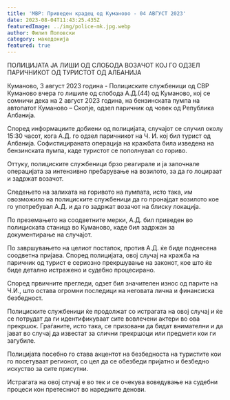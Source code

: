 ```yaml
---
title: 'МВР: Приведен крадец од Куманово - 04 АВГУСТ 2023'
date: 2023-08-04T11:43:25.435Z
featuredImage: ../img/police-mk.jpg.webp
author: Филип Поповски
category: македонија
featured: true
---
```

ПОЛИЦИЈАТА ЈА ЛИШИ ОД СЛОБОДА ВОЗАЧОТ КОЈ ГО ОДЗЕЛ ПАРИЧНИКОТ ОД ТУРИСТОТ ОД АЛБАНИЈА

Куманово, 3 август 2023 година - Полициските службеници од СВР Куманово вчера го лишиле од слобода А.Д.(44) од Куманово, кој се сомничи дека на 2 август 2023 година, на бензинската пумпа на автопатот Куманово – Скопје, одзел паричник од човек од Република Албанија.

Според информациите добиени од полицијата, случајот се случил околу 15:30 часот, кога А.Д. го одзел паричникот на Ч. И. кој бил турист од Албанија. Софистицираната операција на кражбата била изведена на бензинската пумпа, каде туристот се пополнувал со гориво.

Оттуку, полициските службеници брзо реагирале и ја започнале операцијата за интензивно пребарување на возилото, за да го лоцираат и задржат возачот.

Следењето на залихата на горивото на пумпата, исто така, им овозможило на полициските службеници да го пронајдат возилото кое го употребувал А.Д. и да го задржат возачот на блиску локација.

По преземањето на соодветните мерки, А.Д. бил приведен во полициската станица во Куманово, каде бил задржан за документирање на случајот.

По завршувањето на целиот постапок, против А.Д. ќе биде поднесена соодветна пријава. Според полицијата, овој случај на кражба на паричник од турист е сериозно прекршување на законот, кое што ќе биде детално истражено и судебно процесирано.

Според првичните прегледи, одзет бил значителен износ од парите на Ч.И., што остава огромни последици на неговата лична и финансиска безбедност.

Полициските службеници ќе продолжат со истрагата на овој случај и ќе се потрудат да ги идентификуваат сите вовлечени актери во ова прекршок. Граѓаните, исто така, се призовани да бидат внимателни и да јават во случај да известат за слични прекршоци или предмети кои ги загубиле.

Полицијата посебно го става акцентот на безбедноста на туристите кои го посетуваат регионот, со цел да се обезбеди пријатно и безбедно искуство за сите присутни.

Истрагата на овој случај е во тек и се очекува воведување на судебни процеси кон претесниот во наредните денови.
